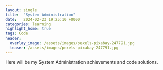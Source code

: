 ```yaml
---
layout: single
title:  "System Administration"
date:   2024-02-23 19:25:10 +0000
categories: learning
highlight_home: true
tags: Code
header:
  overlay_image: /assets/images/pexels-pixabay-247791.jpg
  teaser: /assets/images/pexels-pixabay-247791.jpg
---
```


Here will be my System Administration achievements and code solutions.
<br />
 

